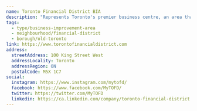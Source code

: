 ```yaml
---
name: Toronto Financial District BIA
description: "Represents Toronto's premier business centre, an area that includes Union Station, the PATH underground walkway and Canada's five major banks and most prominent firms. Initiatives include improving public spaces, showcasing daily activity of thriving businesses, and identifying collaborative opportunities that ensure the Financial District and PATH are well-maintained, integrated, connected and accessible."
tags:
  - type/business-improvement-area
  - neighbourhood/financial-district
  - borough/old-toronto
link: https://www.torontofinancialdistrict.com
address:
  streetAddress: 100 King Street West
  addressLocality: Toronto
  addressRegion: ON
  postalCode: M5X 1C7
social:
  instagram: https://www.instagram.com/mytofd/
  facebook: https://www.facebook.com/MyTOFD/
  twitter: https://twitter.com/MyTOFD
  linkedin: https://ca.linkedin.com/company/toronto-financial-district
---
```

